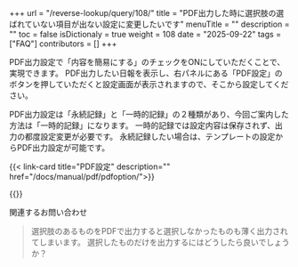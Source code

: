 +++
url = "/reverse-lookup/query/108/"
title = "PDF出力した時に選択肢の選ばれていない項目が出ない設定に変更したいです"
menuTitle = ""
description = ""
toc = false
isDictionaly = true
weight = 108
date = "2025-09-22"
tags = ["FAQ"]
contributors = []
+++

PDF出力設定で「内容を簡易にする」のチェックをONにしていただくことで、実現できます。
PDF出力したい日報を表示し、右パネルにある「PDF設定」のボタンを押していただくと設定画面が表示されますので、そこから設定してください。

PDF出力設定は「永続記録」と「一時的記録」の２種類があり、今回ご案内した方法は「一時的記録」になります。
一時的記録では設定内容は保存されず、出力の都度設定変更が必要です。
永続記録したい場合は、テンプレートの設定からPDF出力設定が可能です。

{{< link-card title="PDF設定" description="" href="/docs/manual/pdf/pdfoption/">}}

{{<iTablet filename="img/pdf" msg="" alice="ok">}}

関連するお問い合わせ

> 選択肢のあるものをPDFで出力すると選択しなかったものも薄く出力されてしまいます。
> 選択したものだけを出力するにはどうしたら良いでしょうか？　
